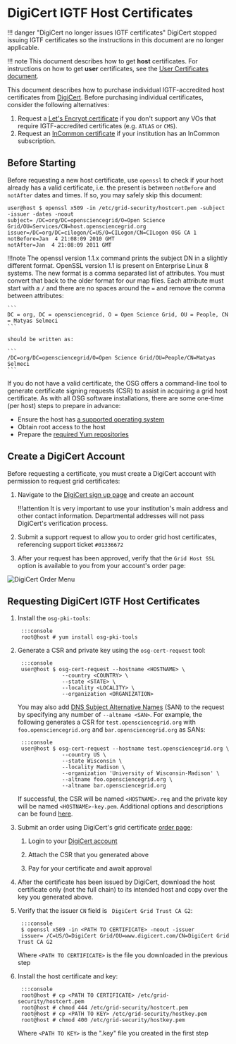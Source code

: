 DigiCert IGTF Host Certificates
===============================

!!! danger "DigiCert no longer issues IGTF certificates"
    DigiCert stopped issuing IGTF certificates so the instructions in this document are no longer applicable.

!!! note
    This document describes how to get **host** certificates.
    For instructions on how to get **user** certificates, see the [User Certificates document](../user-certs.md).

This document describes how to purchase individual IGTF-accredited host certificates from [DigiCert](https://www.digicert.com/).
Before purchasing individual certificates, consider the following alternatives:

1. Request a [Let's Encrypt certificate](lets-encrypt.md)
   if you don't support any VOs that require IGTF-accredited certificates (e.g. `ATLAS` or `CMS`).
1. Request an [InCommon certificate](incommon.md)
   if your institution has an InCommon subscription.

Before Starting
---------------

Before requesting a new host certificate, use `openssl` to check if your host already has a valid certificate, i.e. the
present is between `notBefore` and `notAfter` dates and times.
If so, you may safely skip this document:

``` console
user@host $ openssl x509 -in /etc/grid-security/hostcert.pem -subject -issuer -dates -noout
subject= /DC=org/DC=opensciencegrid/O=Open Science Grid/OU=Services/CN=host.opensciencegrid.org
issuer=/DC=org/DC=cilogon/C=US/O=CILogon/CN=CILogon OSG CA 1
notBefore=Jan  4 21:08:09 2010 GMT
notAfter=Jan  4 21:08:09 2011 GMT
```

!!!note
    The openssl version 1.1.x command prints the subject DN in a slightly different format.
    OpenSSL version 1.1 is present on Enterprise Linux 8 systems.
    The new format is a comma separated list of attributes.
    You must convert that back to the older format for our map files.
    Each attribute must start with a `/` and there are no spaces around the `=` and remove the comma between attributes:

    ```
    DC = org, DC = opensciencegrid, O = Open Science Grid, OU = People, CN = Matyas Selmeci
    ```

    should be written as:

    ```
    /DC=org/DC=opensciencegrid/O=Open Science Grid/OU=People/CN=Matyas Selmeci
    ```


If you do not have a valid certificate, the OSG offers a command-line tool to generate certificate signing requests (CSR)
to assist in acquiring a grid host certificate.
As with all OSG software installations, there are some one-time (per host) steps to prepare in advance:

- Ensure the host has [a supported operating system](../../release/supported_platforms.md)
- Obtain root access to the host
- Prepare the [required Yum repositories](../../common/yum.md)

Create a DigiCert Account
-------------------------

Before requesting a certificate, you must create a DigiCert account with permission to request grid certificates:

1. Navigate to the [DigiCert sign up page](https://www.digicert.com/account/signup/) and create an account

    !!!attention
        It is very important to use your institution's main address and other contact information.
        Departmental addresses will not pass DigiCert's verification process.

1. Submit a support request to allow you to order grid host certificates, referencing support ticket `#01336672`

1. After your request has been approved, verify that the `Grid Host SSL` option is available to you from your account's
   order page:

![DigiCert Order Menu](../../img/digicert-order-menu.png)

Requesting DigiCert IGTF Host Certificates
------------------------------------------

1. Install the `osg-pki-tools`:

        :::console
        root@host # yum install osg-pki-tools

1. Generate a CSR and private key using the `osg-cert-request` tool:

        :::console
        user@host $ osg-cert-request --hostname <HOSTNAME> \
                     --country <COUNTRY> \
                     --state <STATE> \
                     --locality <LOCALITY> \
                     --organization <ORGANIZATION>

    You may also add [DNS Subject Alternative Names](https://en.wikipedia.org/wiki/Subject_Alternative_Name) (SAN) to
    the request by specifying any number of `--altname <SAN>`.
    For example, the following generates a CSR for `test.opensciencegrid.org` with `foo.opensciencegrid.org` and
    `bar.opensciencegrid.org` as SANs:

        :::console
        user@host $ osg-cert-request --hostname test.opensciencegrid.org \
                     --country US \
                     --state Wisconsin \
                     --locality Madison \
                     --organization 'University of Wisconsin-Madison' \
                     --altname foo.opensciencegrid.org \
                     --altname bar.opensciencegrid.org

    If successful, the CSR will be named `<HOSTNAME>.req` and the private key will be named `<HOSTNAME>-key.pem`.
    Additional options and descriptions can be found [here](https://github.com/opensciencegrid/osg-pki-tools#options).

1. Submit an order using DigiCert's grid certificate [order page](https://www.digicert.com/secure/requests/ssl_certificate/grid_host_ssl):

    1. Login to your [DigiCert account](#create-a-digicert-account)

    1. Attach the CSR that you generated above

    1. Pay for your certificate and await approval

1. After the certificate has been issued by DigiCert, download the host certificate only (not the full chain) to
   its intended host and copy over the key you generated above.

1. Verify that the issuer `CN` field is ` DigiCert Grid Trust CA G2`:

        :::console
        $ openssl x509 -in <PATH TO CERTIFICATE> -noout -issuer
        issuer= /C=US/O=DigiCert Grid/OU=www.digicert.com/CN=DigiCert Grid Trust CA G2

    Where `<PATH TO CERTIFICATE>` is the file you downloaded in the previous step

1. Install the host certificate and key:

        :::console
        root@host # cp <PATH TO CERTIFICATE> /etc/grid-security/hostcert.pem
        root@host # chmod 444 /etc/grid-security/hostcert.pem
        root@host # cp <PATH TO KEY> /etc/grid-security/hostkey.pem
        root@host # chmod 400 /etc/grid-security/hostkey.pem

    Where `<PATH TO KEY>` is the ".key" file you created in the first step
